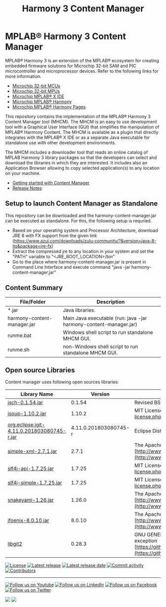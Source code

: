 ﻿---
title: Harmony 3 Content Manager
nav_order: 1
has_children: false
---

# MPLAB® Harmony 3 Content Manager

MPLAB® Harmony 3 is an extension of the MPLAB® ecosystem for creating
embedded firmware solutions for Microchip 32-bit SAM and PIC microcontroller
and microprocessor devices.  Refer to the following links for more information.
 - [Microchip 32-bit MCUs](https://www.microchip.com/design-centers/32-bit)
 - [Microchip 32-bit MPUs](https://www.microchip.com/design-centers/32-bit-mpus)
 - [Microchip MPLAB® X IDE](https://www.microchip.com/mplab/mplab-x-ide)
 - [Microchip MPLAB® Harmony](https://www.microchip.com/mplab/mplab-harmony)
 - [Microchip MPLAB® Harmony Pages](https://microchip-mplab-harmony.github.io/)

This repository contains the implementation of the MPLAB® Harmony 3 Content Manager tool (MHCM). The MHCM is an easy to use development tool with a Graphical User Interface (GUI) that simplifies the manipulation of MPLAB® Harmony Content. The MHCM is available as a plugin that directly integrates with the MPLAB® X IDE or as a separate Java executable for standalone use with other development environments.

The MHCM includes a downloader tool that reads an online catalog of MPLAB Harmony 3 library packages so that the developers can select and download the libraries in which they are interested. It includes also an Application Browser allowing to copy selected application(s) to any location on your machine.

 - [Getting started with Content Manager](doc/readme.md)
 - [Release Notes](release_notes.md)

## Setup to launch Content Manager as Standalone

This repository can be downloaded and the harmony-content-manager.jar can be executed as standalone. For this, the following setup is requried.
 - Based on your operating system and Processor Architecture, download JRE 8 with FX support from the given link (https://www.azul.com/downloads/zulu-community/?&version=java-8-lts&package=jre-fx)
 - Extract the compressed jre to any location in your system and set the "PATH" variable to "<JRE_ROOT_LOCATION>/bin"
 - Go to the place where harmony-content-manager.jar is present in Command Line Interface and execute command "java -jar harmony-content-manager.jar"

## Content Summary

| File/Folder  | Description                                                   |
|--------------|---------------------------------------------------------------|
| *.jar        | Java libraries.                                               |
| harmony-content-manager.jar      | Main Java executable (run: java -jar harmony-content-manager.jar)   |
| runme.bat    | Windows shell script to run standalone MHCM GUI.              |
| runme.sh     | non-Windows shell script to run standalone MHCM GUI.          |

## Open source Libraries

Content manager uses following open sources libraries:

| Library Name                      																										| Version               | License                  									   					|
| ------------																																| -------				| -------													   					|
| [jsch-0.1.54.jar](https://mvnrepository.com/artifact/com.jcraft/jsch/0.1.54)																| 0.1.54              	| Revised BSD http://www.jcraft.com/jsch/LICENSE.txt   |
| [jsoup-1.10.2.jar](https://mvnrepository.com/artifact/org.jsoup/jsoup/1.10.2)																| 1.10.2              	| MIT License http://www.opensource.org/licenses/mit-license.php                                        |
| [org.eclipse.jgit-4.11.0.201803080745-r.jar](https://mvnrepository.com/artifact/org.eclipse.jgit/org.eclipse.jgit/4.11.0.201803080745-r)  | 4.11.0.201803080745-r | Eclipse Distribution License (New BSD License)                                            |
| [simple-xml-2.7.1.jar](https://mvnrepository.com/artifact/org.simpleframework/simple-xml/2.7.1)                          					| 2.7.1               	| The Apache Software License, Version 2.0 [http://www.apache.org/licenses/LICENSE-2.0.txt](http://www.apache.org/licenses/LICENSE-2.0.txt)               |
| [slf4j-api-1.7.25.jar](https://mvnrepository.com/artifact/org.slf4j/slf4j-api/1.7.2)                         								| 1.7.25              	| MIT License http://www.opensource.org/licenses/mit-license.php                            |
| [slf4j-simple-1.7.25.jar](https://mvnrepository.com/artifact/org.slf4j/slf4j-simple/1.7.25)                      							| 1.7.25              	| MIT License http://www.opensource.org/licenses/mit-license.php                            |
| [snakeyaml-1.26.jar](https://mvnrepository.com/artifact/org.yaml/snakeyaml/1.26)                      									| 1.26.0              	| The Apache Software License, Version 2.0 [http://www.apache.org/licenses/LICENSE-2.0.txt](http://www.apache.org/licenses/LICENSE-2.0.txt)               |
| [jfoenix-8.0.10.jar](https://mvnrepository.com/artifact/com.jfoenix/jfoenix/8.0.10)                      									| 8.0.10              	| The Apache Software License, Version 2.0 [http://www.apache.org/licenses/LICENSE-2.0.txt](http://www.apache.org/licenses/LICENSE-2.0.txt)               |
| [libgit2](https://github.com/libgit2/libgit2/releases/tag/v0.28.3)                      													| 0.28.3              	| GNU GENERAL PUBLIC LICENSE Version 2 with linking exception [https://github.com/libgit2/libgit2/blob/main/COPYING](https://github.com/libgit2/libgit2/blob/main/COPYING) |

[![License](https://img.shields.io/badge/license-Harmony%20license-orange.svg)](https://github.com/Microchip-MPLAB-Harmony/contentmanager/blob/master/mplab_harmony_license.md)
[![Latest release](https://img.shields.io/github/release/Microchip-MPLAB-Harmony/contentmanager.svg)](https://github.com/Microchip-MPLAB-Harmony/contentmanager/releases/latest)
[![Latest release date](https://img.shields.io/github/release-date/Microchip-MPLAB-Harmony/contentmanager.svg)](https://github.com/Microchip-MPLAB-Harmony/contentmanager/releases/latest)
[![Commit activity](https://img.shields.io/github/commit-activity/y/Microchip-MPLAB-Harmony/contentmanager.svg)](https://github.com/Microchip-MPLAB-Harmony/contentmanager/graphs/commit-activity)
[![Contributors](https://img.shields.io/github/contributors-anon/Microchip-MPLAB-Harmony/contentmanager.svg)]()
____

[![Follow us on Youtube](https://img.shields.io/badge/Youtube-Follow%20us%20on%20Youtube-red.svg)](https://www.youtube.com/user/MicrochipTechnology)
[![Follow us on LinkedIn](https://img.shields.io/badge/LinkedIn-Follow%20us%20on%20LinkedIn-blue.svg)](https://www.linkedin.com/company/microchip-technology)
[![Follow us on Facebook](https://img.shields.io/badge/Facebook-Follow%20us%20on%20Facebook-blue.svg)](https://www.facebook.com/microchiptechnology/)
[![Follow us on Twitter](https://img.shields.io/twitter/follow/MicrochipTech.svg?style=social)](https://twitter.com/MicrochipTech)

[![](https://img.shields.io/github/stars/Microchip-MPLAB-Harmony/contentmanager.svg?style=social)]()
[![](https://img.shields.io/github/watchers/Microchip-MPLAB-Harmony/contentmanager.svg?style=social)]()
